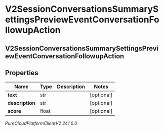# V2SessionConversationsSummarySettingsPreviewEventConversationFollowupAction

## V2SessionConversationsSummarySettingsPreviewEventConversationFollowupAction

## Properties

|Name | Type | Description | Notes|
|------------ | ------------- | ------------- | -------------|
| **text** | str |  | [optional] |
| **description** | str |  | [optional] |
| **score** | float |  | [optional] |



_PureCloudPlatformClientV2 241.0.0_
